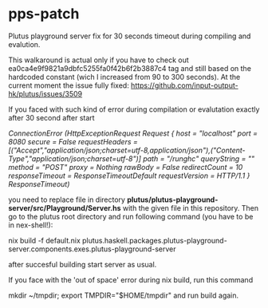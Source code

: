 # pps-patch
Plutus playground server fix for 30 seconds timeout during compiling and evalution.

This walkaround is actual only if you have to check out ea0ca4e9f9821a9dbfc5255fa0f42b6f2b3887c4 tag and still based on the hardcoded constant (wich I increased from 90 to 300 seconds).
At the current moment the issue fully fixed: https://github.com/input-output-hk/plutus/issues/3509

If you faced with such kind of error during compilation or evalutation exactly after 30 second after start

<i>ConnectionError (HttpExceptionRequest Request { host = "localhost" port = 8080 secure = False requestHeaders = [("Accept","application/json;charset=utf-8,application/json"),("Content-Type","application/json;charset=utf-8")] path = "/runghc" queryString = "" method = "POST" proxy = Nothing rawBody = False redirectCount = 10 responseTimeout = ResponseTimeoutDefault requestVersion = HTTP/1.1 } ResponseTimeout)</i>

you need to replace file in directory <b>plutus/plutus-playground-server/src/Playground/Server.hs</b> with the given file in this repository.
Then go to the plutus root directory and run following command (you have to be in nex-shell!):

nix build -f default.nix plutus.haskell.packages.plutus-playground-server.components.exes.plutus-playground-server

after succesful building start server as usual.

If you face with the 'out of space' error during nix build, run this command

mkdir ~/tmpdir; export TMPDIR="$HOME/tmpdir" and run build again.
